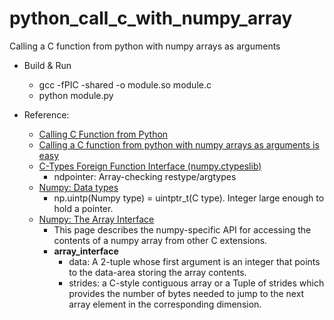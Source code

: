 # python_call_c_with_numpy_array
Calling a C function from python with numpy arrays as arguments

* Build & Run
  * gcc -fPIC -shared -o module.so module.c 
  * python module.py

* Reference:
  * [Calling C Function from Python](https://www.journaldev.com/31907/calling-c-functions-from-python)
  * [Calling a C function from python with numpy arrays as arguments is easy](https://theferrettouch.wordpress.com/2013/05/04/call-a-c-function-from-python-with-numpy-arrays-as-arguments-is-easy/)
  * [C-Types Foreign Function Interface (numpy.ctypeslib)](https://numpy.org/doc/stable/reference/routines.ctypeslib.html)
    * ndpointer: Array-checking restype/argtypes
  * [Numpy: Data types](https://numpy.org/devdocs/user/basics.types.html)
    * np.uintp(Numpy type) = uintptr_t(C type). Integer large enough to hold a pointer.
  * [Numpy: The Array Interface](https://numpy.org/doc/stable/reference/arrays.interface.html)
    * This page describes the numpy-specific API for accessing the contents of a numpy array from other C extensions.
    * __array_interface__
      * data: A 2-tuple whose first argument is an integer that points to the data-area storing the array contents.
      * strides: a C-style contiguous array or a Tuple of strides which provides the number of bytes needed to jump to the next array element in the corresponding dimension.
